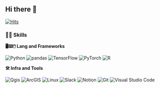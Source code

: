 ## Hi there 👋

[![Hits](https://hits.seeyoufarm.com/api/count/incr/badge.svg?url=https%3A%2F%2Fgithub.com%2Ftaeminlee25&count_bg=%2345DAEB&title_bg=%23000000&icon=baidu.svg&icon_color=%23FFFFFF&title=counts&edge_flat=false)](https://hits.seeyoufarm.com)

### 🙆‍♂️ Skills
**🖥⌨🖱  Lang and Frameworks**

![Python](https://img.shields.io/badge/python-3670A0?style=for-the-badge&logo=python&logoColor=ffdd54) ![pandas](https://img.shields.io/badge/pandas-150458.svg?&style=for-the-badge&logo=pandas&logoColor=white) ![TensorFlow](https://img.shields.io/badge/tensorflow-FF6F00.svg?&style=for-the-badge&logo=tensorflow&logoColor=white) ![PyTorch](https://img.shields.io/badge/pytorch-EE4C2C.svg?&style=for-the-badge&logo=pytorch&logoColor=white) ![R](https://img.shields.io/badge/r-%23276DC3.svg?style=for-the-badge&logo=r&logoColor=white) 

**🛠️ Infra and Tools**

![Qgis](https://img.shields.io/badge/qgis-589632.svg?&style=for-the-badge&logo=qgis&logoColor=white) ![ArcGIS](https://img.shields.io/badge/arcgis-2C7AC3.svg?&style=for-the-badge&logo=arcgis&logoColor=white) ![Linux](https://img.shields.io/badge/linux-FCC624.svg?&style=for-the-badge&logo=linux&logoColor=white) ![Slack](https://img.shields.io/badge/slack-4A154B.svg?&style=for-the-badge&logo=slack&logoColor=white) ![Notion](https://img.shields.io/badge/notion-000000.svg?&style=for-the-badge&logo=notion&logoColor=white) ![Git](https://img.shields.io/badge/git-F05032.svg?&style=for-the-badge&logo=git&logoColor=white) ![Visual Studio Code](https://img.shields.io/badge/Visual%20Studio%20Code-0078d7.svg?style=for-the-badge&logo=visual-studio-code&logoColor=white)

